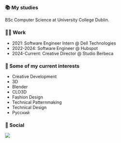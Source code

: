 ### 📚 My studies
BSc Computer Science at University College Dublin.

### 👩‍💻 Work
- 2021: Software Engineer Intern @ Dell Technologies
- 2022-2024: Software Engineer @ Hubspot
- 2024-Current: Creative Director @ Studio Berbeca
                                                                                                      
### 🌱 Some of my current interests
* Creative Development
* 3D
* Blender
* CLO3D
* Fashion Design
* Technical Patternmaking
* Technical Design
* Русский

### 📱 Social
[<img src="https://img.shields.io/badge/linkedin-%230077B5.svg?&style=for-the-badge&logo=linkedin&logoColor=white" />](https://www.linkedin.com/in/andra-antal-berbecaru/)
